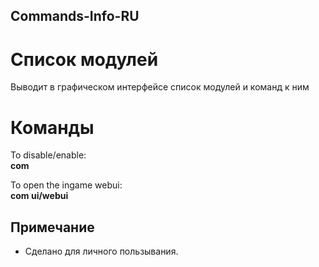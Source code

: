 ## Commands-Info-RU

# Список модулей
Выводит в графическом интерфейсе список модулей и команд к ним   

# Команды
To disable/enable:  
**com**

To open the ingame webui:  
**com ui/webui**

## Примечание
- Сделано для личного пользывания.
  

